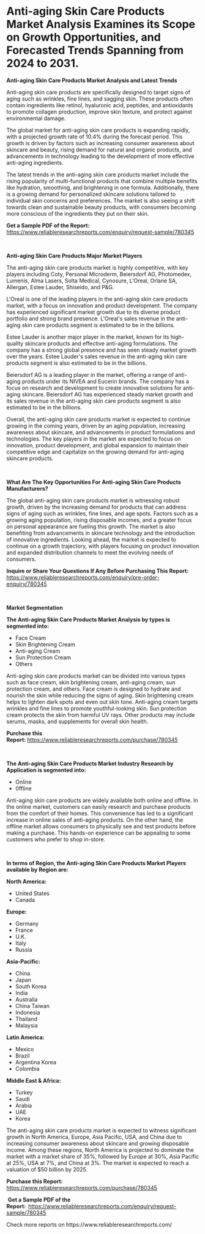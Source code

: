 <p><h1>Anti-aging Skin Care Products Market Analysis Examines its Scope on Growth Opportunities, and Forecasted Trends Spanning from 2024 to 2031.</h1></p><p><strong>Anti-aging Skin Care Products Market Analysis and Latest Trends</strong></p>
<p><p>Anti-aging skin care products are specifically designed to target signs of aging such as wrinkles, fine lines, and sagging skin. These products often contain ingredients like retinol, hyaluronic acid, peptides, and antioxidants to promote collagen production, improve skin texture, and protect against environmental damage.</p><p>The global market for anti-aging skin care products is expanding rapidly, with a projected growth rate of 10.4% during the forecast period. This growth is driven by factors such as increasing consumer awareness about skincare and beauty, rising demand for natural and organic products, and advancements in technology leading to the development of more effective anti-aging ingredients.</p><p>The latest trends in the anti-aging skin care products market include the rising popularity of multi-functional products that combine multiple benefits like hydration, smoothing, and brightening in one formula. Additionally, there is a growing demand for personalized skincare solutions tailored to individual skin concerns and preferences. The market is also seeing a shift towards clean and sustainable beauty products, with consumers becoming more conscious of the ingredients they put on their skin.</p></p>
<p><strong>Get a Sample PDF of the Report:&nbsp;</strong> <a href="https://www.reliableresearchreports.com/enquiry/request-sample/780345">https://www.reliableresearchreports.com/enquiry/request-sample/780345</a></p>
<p>&nbsp;</p>
<p><strong>Anti-aging Skin Care Products Major Market Players</strong></p>
<p><p>The anti-aging skin care products market is highly competitive, with key players including Coty, Personal Microderm, Beiersdorf AG, Photomedex, Lumenis, Alma Lasers, Solta Medical, Cynosure, L'Oreal, Orlane SA, Allergan, Estee Lauder, Shiseido, and P&G.</p><p>L'Oreal is one of the leading players in the anti-aging skin care products market, with a focus on innovation and product development. The company has experienced significant market growth due to its diverse product portfolio and strong brand presence. L'Oreal's sales revenue in the anti-aging skin care products segment is estimated to be in the billions.</p><p>Estee Lauder is another major player in the market, known for its high-quality skincare products and effective anti-aging formulations. The company has a strong global presence and has seen steady market growth over the years. Estee Lauder's sales revenue in the anti-aging skin care products segment is also estimated to be in the billions.</p><p>Beiersdorf AG is a leading player in the market, offering a range of anti-aging products under its NIVEA and Eucerin brands. The company has a focus on research and development to create innovative solutions for anti-aging skincare. Beiersdorf AG has experienced steady market growth and its sales revenue in the anti-aging skin care products segment is also estimated to be in the billions.</p><p>Overall, the anti-aging skin care products market is expected to continue growing in the coming years, driven by an aging population, increasing awareness about skincare, and advancements in product formulations and technologies. The key players in the market are expected to focus on innovation, product development, and global expansion to maintain their competitive edge and capitalize on the growing demand for anti-aging skincare products.</p></p>
<p>&nbsp;</p>
<p><strong>What Are The Key Opportunities For Anti-aging Skin Care Products Manufacturers?</strong></p>
<p><p>The global anti-aging skin care products market is witnessing robust growth, driven by the increasing demand for products that can address signs of aging such as wrinkles, fine lines, and age spots. Factors such as a growing aging population, rising disposable incomes, and a greater focus on personal appearance are fueling this growth. The market is also benefiting from advancements in skincare technology and the introduction of innovative ingredients. Looking ahead, the market is expected to continue on a growth trajectory, with players focusing on product innovation and expanded distribution channels to meet the evolving needs of consumers.</p></p>
<p><strong>Inquire or Share Your Questions If Any Before Purchasing This Report:</strong> <a href="https://www.reliableresearchreports.com/enquiry/pre-order-enquiry/780345">https://www.reliableresearchreports.com/enquiry/pre-order-enquiry/780345</a></p>
<p>&nbsp;</p>
<p><strong>Market Segmentation</strong></p>
<p><strong>The Anti-aging Skin Care Products Market Analysis by types is segmented into:</strong></p>
<p><ul><li>Face Cream</li><li>Skin Brightening Cream</li><li>Anti-aging Cream</li><li>Sun Protection Cream</li><li>Others</li></ul></p>
<p><p>Anti-aging skin care products market can be divided into various types such as face cream, skin brightening cream, anti-aging cream, sun protection cream, and others. Face cream is designed to hydrate and nourish the skin while reducing the signs of aging. Skin brightening cream helps to lighten dark spots and even out skin tone. Anti-aging cream targets wrinkles and fine lines to promote youthful-looking skin. Sun protection cream protects the skin from harmful UV rays. Other products may include serums, masks, and supplements for overall skin health.</p></p>
<p><strong>Purchase this Report:&nbsp;</strong><a href="https://www.reliableresearchreports.com/purchase/780345">https://www.reliableresearchreports.com/purchase/780345</a></p>
<p>&nbsp;</p>
<p><strong>The Anti-aging Skin Care Products Market Industry Research by Application is segmented into:</strong></p>
<p><ul><li>Online</li><li>0ffline</li></ul></p>
<p><p>Anti-aging skin care products are widely available both online and offline. In the online market, customers can easily research and purchase products from the comfort of their homes. This convenience has led to a significant increase in online sales of anti-aging products. On the other hand, the offline market allows consumers to physically see and test products before making a purchase. This hands-on experience can be appealing to some customers who prefer to shop in-store.</p></p>
<p>&nbsp;</p>
<p><strong>In terms of Region, the Anti-aging Skin Care Products Market Players available by Region are:</strong></p>
<p>
    <p> <strong> North America: </strong>
        <ul>
            <li>United States</li>
            <li>Canada</li>
        </ul>
        </p> 
    <p> <strong> Europe: </strong>
        <ul>
            <li>Germany</li>
            <li>France</li>
            <li>U.K.</li>
            <li>Italy</li>
            <li>Russia</li>
        </ul>
        </p> 
    <p> <strong> Asia-Pacific: </strong>
        <ul>
            <li>China</li>
            <li>Japan</li>
            <li>South Korea</li>
            <li>India</li>
            <li>Australia</li>
            <li>China Taiwan</li>
            <li>Indonesia</li>
            <li>Thailand</li>
            <li>Malaysia</li>
        </ul>
        </p> 
    <p> <strong> Latin America: </strong>
        <ul>
            <li>Mexico</li>
            <li>Brazil</li>
            <li>Argentina Korea</li>
            <li>Colombia</li>
        </ul>
        </p> 
    <p> <strong> Middle East & Africa: </strong>
        <ul>
            <li>Turkey</li>
            <li>Saudi</li>
            <li>Arabia</li>
            <li>UAE</li>
            <li>Korea</li>
        </ul>
    </p>
    </p>
<p><p>The anti-aging skin care products market is expected to witness significant growth in North America, Europe, Asia Pacific, USA, and China due to increasing consumer awareness about skincare and growing disposable income. Among these regions, North America is projected to dominate the market with a market share of 35%, followed by Europe at 30%, Asia Pacific at 25%, USA at 7%, and China at 3%. The market is expected to reach a valuation of $50 billion by 2025.</p></p>
<p><strong>Purchase this Report: </strong><a href="https://www.reliableresearchreports.com/purchase/780345">https://www.reliableresearchreports.com/purchase/780345</a></p>
<p>&nbsp;<strong>Get a Sample PDF of the Report:&nbsp;&nbsp;</strong><a href="https://www.reliableresearchreports.com/enquiry/request-sample/780345">https://www.reliableresearchreports.com/enquiry/request-sample/780345</a></p>
<p><strong></strong></p>
<p>Check more reports on https://www.reliableresearchreports.com/</p>